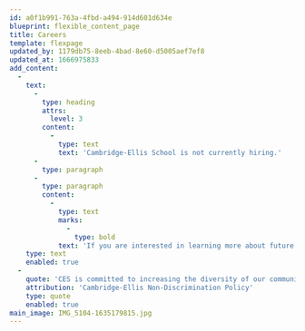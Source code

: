 ```yaml
---
id: a0f1b991-763a-4fbd-a494-914d601d634e
blueprint: flexible_content_page
title: Careers
template: flexpage
updated_by: 1179db75-8eeb-4bad-8e60-d5005aef7ef8
updated_at: 1666975833
add_content:
  -
    text:
      -
        type: heading
        attrs:
          level: 3
        content:
          -
            type: text
            text: 'Cambridge-Ellis School is not currently hiring.'
      -
        type: paragraph
      -
        type: paragraph
        content:
          -
            type: text
            marks:
              -
                type: bold
            text: 'If you are interested in learning more about future career opportunities at our school, please reach out to our Assistant Director, Bekah Riley at Bekah@Cambridge-Ellis.org'
    type: text
    enabled: true
  -
    quote: 'CES is committed to increasing the diversity of our community and the curriculum. Candidates who can contribute to that goal are encouraged to apply and to identify their strengths and experiences in this area. Cambridge-Ellis School is an equal opportunity employer and all qualified applicants will receive consideration for employment without regard to race, color, religion, sex, national origin, disability status, protected veteran status, gender identity, sexual orientation or any other characteristic protected by law.'
    attribution: 'Cambridge-Ellis Non-Discrimination Policy'
    type: quote
    enabled: true
main_image: IMG_5104-1635179815.jpg
---
```

